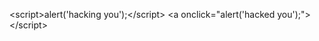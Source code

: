 &lt;script&gt;alert('hacking you');&lt;/script&gt; &lt;a
onclick="alert('hacked you');"&gt;&lt;/script&gt;

